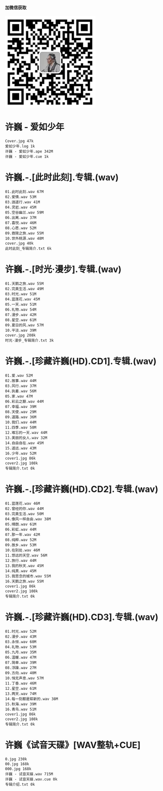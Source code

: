 #### 加微信获取
![扫码加微信](w.png)
# 许巍 - 爱如少年
    Cover.jpg 47k
    爱如少年.log 1k
    许巍 - 爱如少年.ape 342M
    许巍 - 爱如少年.cue 1k
# 许巍.-.[此时此刻].专辑.(wav)
    01.此时此刻.wav 67M
    02.爱情.wav 53M
    03.逍遥行.wav 41M
    04.灵岩.wav 45M
    05.空谷幽兰.wav 59M
    06.出离.wav 37M
    07.喜悦.wav 46M
    08.心愿.wav 52M
    09.救赎之旅.wav 55M
    10.世外桃源.wav 48M
    cover.jpg 40k
    此时此刻_专辑简介.txt 6k
# 许巍.-.[时光·漫步].专辑.(wav)
    01.天鹅之旅.wav 55M
    02.完美生活.wav 49M
    03.时光.wav 51M
    04.蓝莲花.wav 45M
    05.一天.wav 51M
    06.礼物.wav 54M
    07.漫步.wav 42M
    08.星空.wav 61M
    09.夏日的风.wav 57M
    10.平淡.wav 39M
    cover.jpg 208k
    时光·漫步_专辑简介.txt 3k
# 许巍.-.[珍藏许巍(HD).CD1].专辑.(wav)
    01.爱.wav 52M
    02.故事.wav 44M
    03.风行.wav 37M
    04.执着.wav 56M
    05.家.wav 47M
    06.彩云之巅.wav 44M
    07.幸福.wav 39M
    08.天使.wav 29M
    09.道路.wav 36M
    10.我们.wav 44M
    11.四季.wav 50M
    12.难忘的一天.wav 44M
    13.美丽的女人.wav 32M
    14.自由自在.wav 45M
    15.遥远.wav 43M
    16.少年.wav 52M
    cover1.jpg 86k
    cover2.jpg 108k
    专辑简介.txt 0k
# 许巍.-.[珍藏许巍(HD).CD2].专辑.(wav)
    01.蓝莲花.wav 46M
    02.曾经的你.wav 44M
    03.完美生活.wav 50M
    04.像风一样自由.wav 38M
    05.晴朗.wav 61M
    06.彩虹.wav 44M
    07.那一年.wav 42M
    08.纯粹.wav 52M
    09.故乡.wav 53M
    10.在别处.wav 46M
    11.悠远的天空.wav 56M
    12.旅行.wav 44M
    13.我的秋天.wav 45M
    14.纯真.wav 45M
    15.我思念的城市.wav 55M
    16.天鹅之旅.wav 55M
    cover1.jpg 86k
    cover2.jpg 108k
    专辑简介.txt 0k
# 许巍.-.[珍藏许巍(HD).CD3].专辑.(wav)
    01.时光.wav 52M
    02.漫步.wav 43M
    03.永恒.wav 60M
    04.礼物.wav 53M
    05.九月.wav 35M
    06.温暖.wav 47M
    07.简单.wav 39M
    08.浮躁.wav 27M
    09.方向.wav 40M
    10.悄无声息.wav 57M
    11.丁香.wav 46M
    12.星空.wav 61M
    13.两天.wav 74M
    14.每一刻都是崭新的.wav 38M
    15.秋海.wav 39M
    16.青鸟.wav 51M
    cover1.jpg 86k
    cover2.jpg 108k
    专辑简介.txt 0k
# 许巍《试音天碟》[WAV整轨+CUE]
    0.jpg 230k
    00.jpg 168k
    000.jpg 168k
    许巍 - 试音天碟.wav 715M
    许巍 - 试音天碟.wav.cue 0k
    专辑介绍.txt 0k

